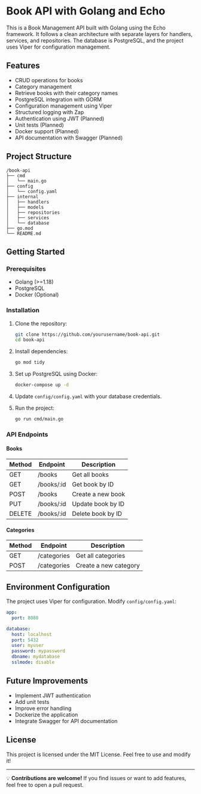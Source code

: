 # Book API with Golang and Echo

This is a Book Management API built with Golang using the Echo framework. It follows a clean architecture with separate layers for handlers, services, and repositories. The database is PostgreSQL, and the project uses Viper for configuration management.

## Features

- CRUD operations for books
- Category management
- Retrieve books with their category names
- PostgreSQL integration with GORM
- Configuration management using Viper
- Structured logging with Zap
- Authentication using JWT (Planned)
- Unit tests (Planned)
- Docker support (Planned)
- API documentation with Swagger (Planned)

## Project Structure

```
/book-api
├── cmd
│   └── main.go
├── config
│   └── config.yaml
├── internal
│   ├── handlers
│   ├── models
│   ├── repositories
│   ├── services
│   └── database
├── go.mod
└── README.md
```

## Getting Started

### Prerequisites

- Golang (>=1.18)
- PostgreSQL
- Docker (Optional)

### Installation

1. Clone the repository:
   ```sh
   git clone https://github.com/yourusername/book-api.git
   cd book-api
   ```
2. Install dependencies:
   ```sh
   go mod tidy
   ```
3. Set up PostgreSQL using Docker:
   ```sh
   docker-compose up -d
   ```
4. Update `config/config.yaml` with your database credentials.

5. Run the project:
   ```sh
   go run cmd/main.go
   ```

### API Endpoints

#### Books
| Method | Endpoint       | Description             |
|--------|---------------|-------------------------|
| GET    | /books        | Get all books          |
| GET    | /books/:id    | Get book by ID         |
| POST   | /books        | Create a new book      |
| PUT    | /books/:id    | Update book by ID      |
| DELETE | /books/:id    | Delete book by ID      |

#### Categories
| Method | Endpoint        | Description              |
|--------|----------------|--------------------------|
| GET    | /categories    | Get all categories       |
| POST   | /categories    | Create a new category    |

## Environment Configuration

The project uses Viper for configuration. Modify `config/config.yaml`:
```yaml
app:
  port: 8080

database:
  host: localhost
  port: 5432
  user: myuser
  password: mypassword
  dbname: mydatabase
  sslmode: disable
```

## Future Improvements

- Implement JWT authentication
- Add unit tests
- Improve error handling
- Dockerize the application
- Integrate Swagger for API documentation

## License

This project is licensed under the MIT License. Feel free to use and modify it!

---

💡 **Contributions are welcome!** If you find issues or want to add features, feel free to open a pull request.


